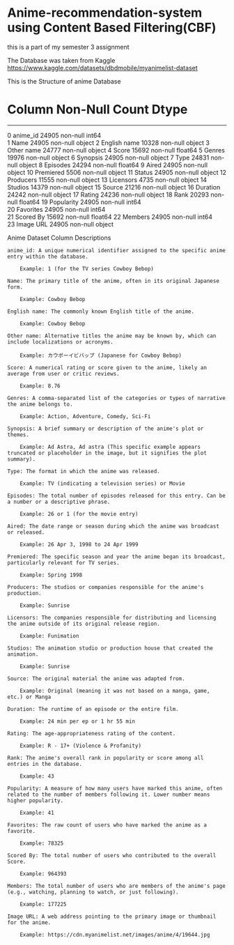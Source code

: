 # Anime-recommendation-system using Content Based Filtering(CBF)
this is a part of my semester 3 assignment


The Database was taken from Kaggle
https://www.kaggle.com/datasets/dbdmobile/myanimelist-dataset


This is the Structure of anime Database

#   Column        Non-Null Count  Dtype  
---  ------        --------------  -----  
 0   anime_id      24905 non-null  int64  
 1   Name          24905 non-null  object 
 2   English name  10328 non-null  object 
 3   Other name    24777 non-null  object 
 4   Score         15692 non-null  float64
 5   Genres        19976 non-null  object 
 6   Synopsis      24905 non-null  object 
 7   Type          24831 non-null  object 
 8   Episodes      24294 non-null  float64
 9   Aired         24905 non-null  object 
 10  Premiered     5506 non-null   object 
 11  Status        24905 non-null  object 
 12  Producers     11555 non-null  object 
 13  Licensors     4735 non-null   object 
 14  Studios       14379 non-null  object 
 15  Source        21216 non-null  object 
 16  Duration      24242 non-null  object 
 17  Rating        24236 non-null  object 
 18  Rank          20293 non-null  float64
 19  Popularity    24905 non-null  int64  
 20  Favorites     24905 non-null  int64  
 21  Scored By     15692 non-null  float64
 22  Members       24905 non-null  int64  
 23  Image URL     24905 non-null  object



 Anime Dataset Column Descriptions

    anime_id: A unique numerical identifier assigned to the specific anime entry within the database.

        Example: 1 (for the TV series Cowboy Bebop)

    Name: The primary title of the anime, often in its original Japanese form.

        Example: Cowboy Bebop

    English name: The commonly known English title of the anime.

        Example: Cowboy Bebop

    Other name: Alternative titles the anime may be known by, which can include localizations or acronyms.

        Example: カウボーイビバップ (Japanese for Cowboy Bebop)

    Score: A numerical rating or score given to the anime, likely an average from user or critic reviews.

        Example: 8.76

    Genres: A comma-separated list of the categories or types of narrative the anime belongs to.

        Example: Action, Adventure, Comedy, Sci-Fi

    Synopsis: A brief summary or description of the anime's plot or themes.

        Example: Ad Astra, Ad astra (This specific example appears truncated or placeholder in the image, but it signifies the plot summary).

    Type: The format in which the anime was released.

        Example: TV (indicating a television series) or Movie

    Episodes: The total number of episodes released for this entry. Can be a number or a descriptive phrase.

        Example: 26 or 1 (for the movie entry)

    Aired: The date range or season during which the anime was broadcast or released.

        Example: 26 Apr 3, 1998 to 24 Apr 1999

    Premiered: The specific season and year the anime began its broadcast, particularly relevant for TV series.

        Example: Spring 1998

    Producers: The studios or companies responsible for the anime's production.

        Example: Sunrise

    Licensors: The companies responsible for distributing and licensing the anime outside of its original release region.

        Example: Funimation

    Studios: The animation studio or production house that created the animation.

        Example: Sunrise

    Source: The original material the anime was adapted from.

        Example: Original (meaning it was not based on a manga, game, etc.) or Manga

    Duration: The runtime of an episode or the entire film.

        Example: 24 min per ep or 1 hr 55 min

    Rating: The age-appropriateness rating of the content.

        Example: R - 17+ (Violence & Profanity)

    Rank: The anime's overall rank in popularity or score among all entries in the database.

        Example: 43

    Popularity: A measure of how many users have marked this anime, often related to the number of members following it. Lower number means higher popularity.

        Example: 41

    Favorites: The raw count of users who have marked the anime as a favorite.

        Example: 78325

    Scored By: The total number of users who contributed to the overall Score.

        Example: 964393

    Members: The total number of users who are members of the anime's page (e.g., watching, planning to watch, or just following).

        Example: 177225

    Image URL: A web address pointing to the primary image or thumbnail for the anime.

        Example: https://cdn.myanimelist.net/images/anime/4/19644.jpg

